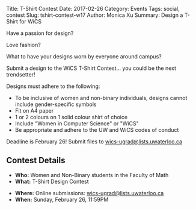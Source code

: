 Title: T-Shirt Contest
Date: 2017-02-26
Category: Events
Tags: social, contest
Slug: tshirt-contest-w17
Author: Monica Xu
Summary: Design a T-Shirt for WiCS 


Have a passion for design? 

Love fashion? 

What to have your designs worn by everyone around campus? 

Submit a design to the WiCS T-Shirt Contest... you could be the next trendsetter!

Designs must adhere to the following:

+  To be inclusive of women and non-binary individuals, designs
   cannot include gender-specific symbols
+  Fit on A4 paper
+  1 or 2 colours on 1 solid colour shirt of choice
+  Include "Women in Computer Science" or "WiCS"
+  Be appropriate and adhere to the UW and WiCS codes of conduct

Deadline is February 26! Submit files to wics-ugrad@lists.uwaterloo.ca


## Contest Details ##

+  **Who:** Women and Non-Binary students in the Faculty of Math
+  **What:** T-Shirt Design Contest
-  **Where:** Online submissions: wics-ugrad@lists.uwaterloo.ca
-  **When:** Sunday, February 26, 11:59PM

